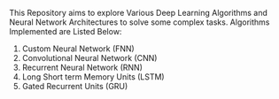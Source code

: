This Repository aims to explore Various Deep Learning Algorithms and Neural Network Architectures to solve some complex tasks.
Algorithms Implemented are Listed Below:
1. Custom Neural Network (FNN)
2. Convolutional Neural Network (CNN)
3. Recurrent Neural Network (RNN)
4. Long Short term Memory Units (LSTM)
5. Gated Recurrent Units (GRU)
